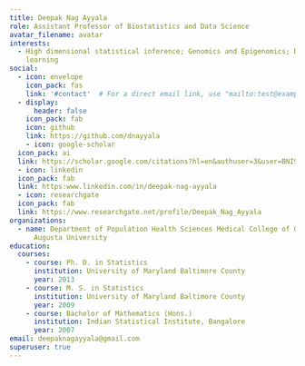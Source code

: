 ```yaml
---
title: Deepak Nag Ayyala
role: Assistant Professor of Biostatistics and Data Science
avatar_filename: avatar
interests:
  - High dimensional statistical inference; Genomics and Epigenomics; Deep
    learning
social:
  - icon: envelope
    icon_pack: fas
    link: '#contact'  # For a direct email link, use "mailto:test@example.org".
  - display:
      header: false
    icon_pack: fab
    icon: github
    link: https://github.com/dnayyala
    - icon: google-scholar
  icon_pack: ai
  link: https://scholar.google.com/citations?hl=en&authuser=3&user=BNI9ZzcAAAAJ
  - icon: linkedin
  icon_pack: fab
  link: https:www.linkedin.com/in/deepak-nag-ayyala
  - icon: researchgate
  icon_pack: fab
  link: https://www.researchgate.net/profile/Deepak_Nag_Ayyala
organizations:
  - name: Department of Population Health Sciences Medical College of Georgia,
      Augusta University
education:
  courses:
    - course: Ph. D. in Statistics
      institution: University of Maryland Baltimore County
      year: 2013
    - course: M. S. in Statistics
      institution: University of Maryland Baltimore County
      year: 2009
    - course: Bachelor of Mathematics (Hons.)
      institution: Indian Statistical Institute, Bangalore
      year: 2007
email: deepaknagayyala@gmail.com
superuser: true
---
```

